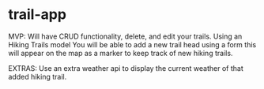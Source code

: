 # trail-app

MVP: Will have CRUD functionality, delete, and edit your trails. Using an Hiking Trails model You will be able to add a new trail head using a form this will appear on the map as a marker to keep track of new hiking trails.

EXTRAS: Use an extra weather api to display the current weather of that added hiking trail.
